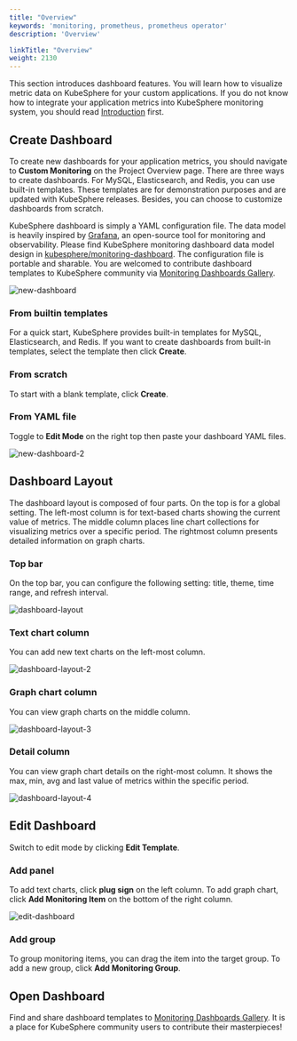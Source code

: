 ```yaml
---
title: "Overview"
keywords: 'monitoring, prometheus, prometheus operator'
description: 'Overview'

linkTitle: "Overview"
weight: 2130
---
```


This section introduces dashboard features. You will learn how to visualize metric data on KubeSphere for your custom applications. If you do not know how to integrate your application metrics into KubeSphere monitoring system, you should read [Introduction](../../introduction) first.

## Create Dashboard

To create new dashboards for your application metrics, you should navigate to **Custom Monitoring** on the Project Overview page. There are three ways to create dashboards. For MySQL, Elasticsearch, and Redis, you can use built-in templates. These templates are for demonstration purposes and are updated with KubeSphere releases. Besides, you can choose to customize dashboards from scratch.

KubeSphere dashboard is simply a YAML configuration file. The data model is heavily inspired by [Grafana](https://github.com/grafana/grafana), an open-source tool for monitoring and observability. Please find KubeSphere monitoring dashboard data model design in [kubesphere/monitoring-dashboard](https://github.com/kubesphere/monitoring-dashboard). The configuration file is portable and sharable. You are welcomed to contribute dashboard templates to KubeSphere community via [Monitoring Dashboards Gallery](https://github.com/kubesphere/monitoring-dashboard/tree/master/contrib/gallery). 

![new-dashboard](/images/docs/project-user-guide/custom-application-monitoring/new-dashboard.PNG)

### From builtin templates

For a quick start, KubeSphere provides built-in templates for MySQL, Elasticsearch, and Redis. If you want to create dashboards from built-in templates, select the template then click **Create**.

### From scratch

To start with a blank template, click **Create**. 

### From YAML file

Toggle to **Edit Mode** on the right top then paste your dashboard YAML files.

![new-dashboard-2](/images/docs/project-user-guide/custom-application-monitoring/new-dashboard-2.PNG)

## Dashboard Layout

The dashboard layout is composed of four parts. On the top is for a global setting. The left-most column is for text-based charts showing the current value of metrics. The middle column places line chart collections for visualizing metrics over a specific period. The rightmost column presents detailed information on graph charts.

### Top bar

On the top bar, you can configure the following setting: title, theme, time range, and refresh interval.

![dashboard-layout](/images/docs/project-user-guide/custom-application-monitoring/dashboard-layout.PNG)

### Text chart column

You can add new text charts on the left-most column.

![dashboard-layout-2](/images/docs/project-user-guide/custom-application-monitoring/dashboard-layout-2.PNG)

### Graph chart column

You can view graph charts on the middle column.

![dashboard-layout-3](/images/docs/project-user-guide/custom-application-monitoring/dashboard-layout-3.PNG)

### Detail column

You can view graph chart details on the right-most column. It shows the max, min, avg and last value of metrics within the specific period.

![dashboard-layout-4](/images/docs/project-user-guide/custom-application-monitoring/dashboard-layout-4.PNG)

## Edit Dashboard

Switch to edit mode by clicking **Edit Template**.

### Add panel

To add text charts, click **plug sign** on the left column. To add graph chart, click **Add Monitoring Item** on the bottom of the right column.

![edit-dashboard](/images/docs/project-user-guide/custom-application-monitoring/edit-dashboard.PNG)

### Add group

To group monitoring items, you can drag the item into the target group. To add a new group, click **Add Monitoring Group**.

## Open Dashboard

Find and share dashboard templates to [Monitoring Dashboards Gallery](https://github.com/kubesphere/monitoring-dashboard/tree/master/contrib/gallery). It is a place for KubeSphere community users to contribute their masterpieces! 
